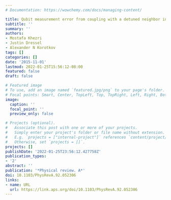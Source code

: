 ```yaml
---
# Documentation: https://wowchemy.com/docs/managing-content/

title: Qubit measurement error from coupling with a detuned neighbor in circuit QED
subtitle: ''
summary: ''
authors:
- Mostafa Khezri
- Justin Dressel
- Alexander N Korotkov
tags: []
categories: []
date: '2015-11-01'
lastmod: 2022-01-25T15:56:12-08:00
featured: false
draft: false

# Featured image
# To use, add an image named `featured.jpg/png` to your page's folder.
# Focal points: Smart, Center, TopLeft, Top, TopRight, Left, Right, BottomLeft, Bottom, BottomRight.
image:
  caption: ''
  focal_point: ''
  preview_only: false

# Projects (optional).
#   Associate this post with one or more of your projects.
#   Simply enter your project's folder or file name without extension.
#   E.g. `projects = ["internal-project"]` references `content/project/deep-learning/index.md`.
#   Otherwise, set `projects = []`.
projects: []
publishDate: '2022-01-25T23:56:12.427758Z'
publication_types:
- '2'
abstract: ''
publication: '*Physical review. A*'
doi: 10.1103/PhysRevA.92.052306
links:
- name: URL
  url: https://link.aps.org/doi/10.1103/PhysRevA.92.052306
---
```

